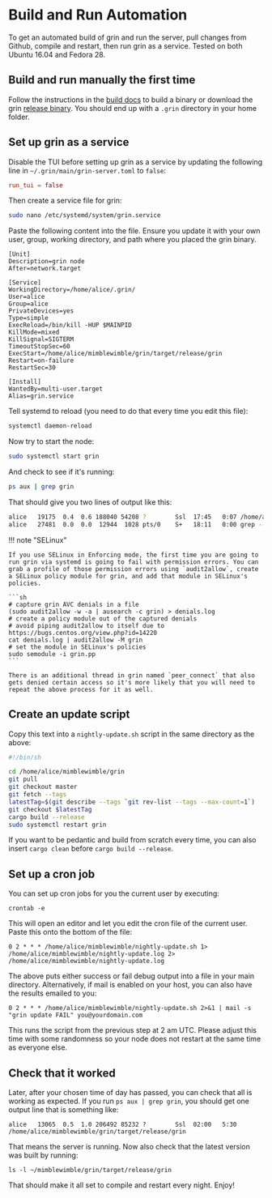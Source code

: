 # Build and Run Automation

To get an automated build of grin and run the server, pull changes from Github, compile and restart, then run grin as a service. Tested on both Ubuntu 16.04 and Fedora 28.

## Build and run manually the first time

Follow the instructions in the [build docs](../../getting-started/build.md) to build a binary or download the grin [release binary](https://github.com/mimblewimble/grin/releases). You should end up with a `.grin` directory in your home folder.

## Set up grin as a service

Disable the TUI before setting up grin as a service by updating the following line in `~/.grin/main/grin-server.toml` to `false`:

```toml
run_tui = false
```

Then create a service file for grin:

```bash
sudo nano /etc/systemd/system/grin.service
```

Paste the following content into the file. Ensure you update it with
your own user, group, working directory, and path where you placed the
grin binary.

```
[Unit]
Description=grin node
After=network.target

[Service]
WorkingDirectory=/home/alice/.grin/
User=alice
Group=alice
PrivateDevices=yes
Type=simple
ExecReload=/bin/kill -HUP $MAINPID
KillMode=mixed
KillSignal=SIGTERM
TimeoutStopSec=60
ExecStart=/home/alice/mimblewimble/grin/target/release/grin
Restart=on-failure
RestartSec=30

[Install]
WantedBy=multi-user.target
Alias=grin.service
```

Tell systemd to reload (you need to do that every time you edit this file):

```bash
systemctl daemon-reload
```

Now try to start the node:

```bash
sudo systemctl start grin
```

And check to see if it's running:

```bash
ps aux | grep grin
```

That should give you two lines of output like this:

```bash
alice   19175  0.4  0.6 188040 54208 ?        Ssl  17:45   0:07 /home/alice/mimblewimble/grin/target/release/grin
alice   27481  0.0  0.0  12944  1028 pts/0    S+   18:11   0:00 grep --color=auto grin
```

!!! note "SELinux"

    If you use SELinux in Enforcing mode, the first time you are going to run grin via systemd is going to fail with permission errors. You can grab a profile of those permission errors using `audit2allow`, create a SELinux policy module for grin, and add that module in SELinux's policies.

    ```sh
    # capture grin AVC denials in a file
    (sudo audit2allow -w -a | ausearch -c grin) > denials.log
    # create a policy module out of the captured denials
    # avoid piping audit2allow to itself due to https://bugs.centos.org/view.php?id=14220
    cat denials.log | audit2allow -M grin
    # set the module in SELinux's policies
    sudo semodule -i grin.pp
    ```

    There is an additional thread in grin named `peer_connect` that also gets denied certain access so it's more likely that you will need to repeat the above process for it as well.

## Create an update script

Copy this text into a `nightly-update.sh` script in the same directory as the above:

```sh
#!/bin/sh

cd /home/alice/mimblewimble/grin
git pull
git checkout master
git fetch --tags
latestTag=$(git describe --tags `git rev-list --tags --max-count=1`)
git checkout $latestTag
cargo build --release
sudo systemctl restart grin
```

If you want to be pedantic and build from scratch every time, you can also insert `cargo clean` before `cargo build --release`.

## Set up a cron job

You can set up cron jobs for you the current user by executing:

```
crontab -e
```

This will open an editor and let you edit the cron file of the current user. Paste this onto the bottom of the file:

```
0 2 * * * /home/alice/mimblewimble/nightly-update.sh 1> /home/alice/mimblewimble/nightly-update.log 2> /home/alice/mimblewimble/nightly-update.log
```

The above puts either success or fail debug output into a file in your main directory. Alternatively, if mail is enabled on your host, you can also have the results emailed to you:

```
0 2 * * * /home/alice/mimblewimble/nightly-update.sh 2>&1 | mail -s "grin update FAIL" you@yourdomain.com
```

This runs the script from the previous step at 2 am UTC. Please adjust this time with some randomness so your node does not restart at the same time as everyone else.

## Check that it worked

Later, after your chosen time of day has passed, you can check that all is working as expected. If you run `ps aux | grep grin`, you should get one output line that is something like:

```
alice   13065  0.5  1.0 206492 85232 ?        Ssl  02:00   5:30 /home/alice/mimblewimble/grin/target/release/grin
```

That means the server is running. Now also check that the latest version was built by running:

```
ls -l ~/mimblewimble/grin/target/release/grin
```

That should make it all set to compile and restart every night. Enjoy!
